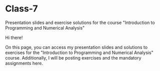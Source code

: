 # Class-7
Presentation slides and exercise solutions for the course "Introduction to Programming and Numerical Analysis"


Hi there!

On this page, you can access my presentation slides and solutions to exercises for the "Introduction to Programming and Numerical Analysis" course. 
Additionally, I will be posting exercises and the mandatory assignments here.

